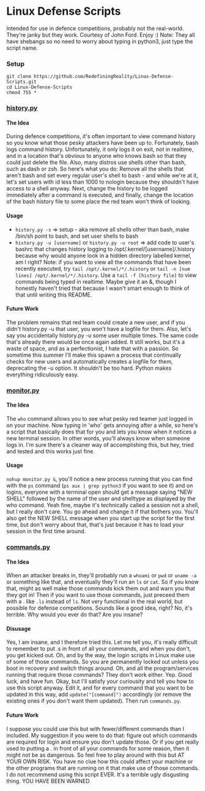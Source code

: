 # Linux Defense Scripts
Intended for use in defence competitions, probably not the real-world. They're janky but they work. Courtesy of John Ford. Enjoy :)
Note: They all have shebangs so no need to worry about typing in python3, just type the script name.
### Setup
```
git clone https://github.com/RedefiningReality/Linux-Defense-Scripts.git
cd Linux-Defense-Scripts
chmod 755 *
```
### [history.py](history.py)
#### The Idea
During defence competitions, it's often important to view command history so you know what those pesky attackers have been up to. Fortunately, bash logs command history. Unfortunately, it only logs it on exit, not in realtime, and in a location that's obvious to anyone who knows bash so that they could just delete the file. Also, many distros use shells other than bash, such as dash or zsh.
So here's what you do: Remove all the shells that aren't bash and set every regular user's shell to bash - and while we're at it, let's set users with id less than 1000 to nologin because they shouldn't have access to a shell anyway. Next, change the history to be logged immediately after a command is executed, and finally, change the location of the bash history file to some place the red team won't think of looking.
#### Usage
- `history.py -s` ⇒ setup - aka remove all shells other than bash, make /bin/sh point to bash, and set user shells to bash
- `history.py -u [username]` or `history.py -u root` ⇒ add code to user's bashrc that changes history logging to /opt/.kernel/[username]/.history because why would anyone look in a hidden directory labelled kernel, am I right?
Note: if you want to view all the commands that have been recently executed, try `tail /opt/.kernel/*/.history` or `tail -n [num lines] /opt/.kernel/*/.history`. Use a `tail -f [history file]` to view commands being typed in realtime. Maybe give it an &, though I honestly haven't tried that because I wasn't smart enough to think of that until writing this README.
#### Future Work
The problem remains that red team could create a new user, and if you didn't history.py -u that user, you won't have a logfile for them. Also, let's say you accidentally history.py -u some user multiple times. The same code that's already there would be once again added. It still works, but it's a waste of space, and as a perfectionist, I hate that with a passion. So sometime this summer I'll make this spawn a process that continually checks for new users and automatically creates a logfile for them, deprecating the -u option. It shouldn't be too hard. Python makes everything ridiculously easy.
### [monitor.py](monitor.py)
#### The Idea
The `who` command allows you to see what pesky red teamer just logged in on your machine. Now typing in 'who' gets annoying after a while, so here's a script that basically does that for you and lets you know when it notices a new terminal session. In other words, you'll always know when someone logs in. I'm sure there's a cleaner way of accomplishing this, but hey, tried and tested and this works just fine.
#### Usage
`nohup monitor.py &`, you'll notice a new process running that you can find with the `ps` command (`ps aux | grep python3` if you want to see it) and on logins, everyone with a terminal open should get a message saying "NEW SHELL" followed by the name of the user and shelltype as displayed by the who command. Yeah fine, maybe it's technically called a session not a shell, but I really don't care. You go ahead and change it if that bothers you. You'll also get the NEW SHELL message when you start up the script for the first time, but don't worry about that, that's just because it has to load your session in the first time around.
### [commands.py](commands.py)
#### The Idea
When an attacker breaks in, they'll probably run a `whoami` or `pwd` or `uname -a` or something like that, and eventually they'll run an `ls` or `cat`. So if you know that, might as well make those commands kick them out and warn you that they got in! Then if you want to use those commands, just preceed them with a . like `.ls` instead of `ls`. Not very functional in the real world, but possible for defense competitions. Sounds like a good idea, right? No, it's terrible. Why would you ever do that? Are you insane?
#### Disusage
Yes, I am insane, and I therefore tried this. Let me tell you, it's really difficult to remember to put .s in front of all your commands, and when you don't, you get kicked out. Oh, and by the way, the login scripts in Linux make use of some of those commands. So you are permanently locked out unless you boot in recovery and switch things around. Oh, and all the program/services running that require those commands? They don't work either. Yep. Good luck, and have fun.
Okay, but I'll satisfy your curiousity and tell you how to use this script anyway. Edit it, and for every command that you want to be updated in this way, add `update("[command]")` accordingly (or remove the existing ones if you don't want them updated). Then run `commands.py`.
#### Future Work
I suppose you could use this but with fewer/different commands than I included. My suggestion if you were to do that: figure out which commands are required for login and ensure you don't update those. Or if you get really used to putting a . in front of all your commands for some reason, then it might not be as dangerous. So feel free to play around with this but AT YOUR OWN RISK. You have no clue how this could affect your machine or the other programs that are running on it that make use of those commands. I do not recommend using this script EVER. It's a terrible ugly disgusting thing. YOU HAVE BEEN WARNED
